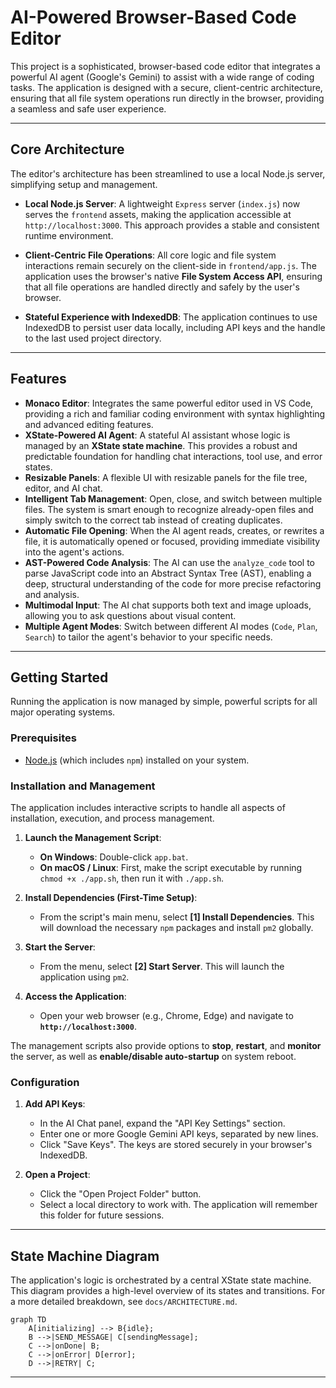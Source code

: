 # AI-Powered Browser-Based Code Editor

This project is a sophisticated, browser-based code editor that integrates a powerful AI agent (Google's Gemini) to assist with a wide range of coding tasks. The application is designed with a secure, client-centric architecture, ensuring that all file system operations run directly in the browser, providing a seamless and safe user experience.

---

## Core Architecture

The editor's architecture has been streamlined to use a local Node.js server, simplifying setup and management.

*   **Local Node.js Server**: A lightweight `Express` server (`index.js`) now serves the `frontend` assets, making the application accessible at `http://localhost:3000`. This approach provides a stable and consistent runtime environment.

*   **Client-Centric File Operations**: All core logic and file system interactions remain securely on the client-side in `frontend/app.js`. The application uses the browser's native **File System Access API**, ensuring that all file operations are handled directly and safely by the user's browser.

*   **Stateful Experience with IndexedDB**: The application continues to use IndexedDB to persist user data locally, including API keys and the handle to the last used project directory.

---

## Features

*   **Monaco Editor**: Integrates the same powerful editor used in VS Code, providing a rich and familiar coding environment with syntax highlighting and advanced editing features.
*   **XState-Powered AI Agent**: A stateful AI assistant whose logic is managed by an **XState state machine**. This provides a robust and predictable foundation for handling chat interactions, tool use, and error states.
*   **Resizable Panels**: A flexible UI with resizable panels for the file tree, editor, and AI chat.
*   **Intelligent Tab Management**: Open, close, and switch between multiple files. The system is smart enough to recognize already-open files and simply switch to the correct tab instead of creating duplicates.
*   **Automatic File Opening**: When the AI agent reads, creates, or rewrites a file, it is automatically opened or focused, providing immediate visibility into the agent's actions.
*   **AST-Powered Code Analysis**: The AI can use the `analyze_code` tool to parse JavaScript code into an Abstract Syntax Tree (AST), enabling a deep, structural understanding of the code for more precise refactoring and analysis.
*   **Multimodal Input**: The AI chat supports both text and image uploads, allowing you to ask questions about visual content.
*   **Multiple Agent Modes**: Switch between different AI modes (`Code`, `Plan`, `Search`) to tailor the agent's behavior to your specific needs.

---

## Getting Started

Running the application is now managed by simple, powerful scripts for all major operating systems.

### Prerequisites

*   [Node.js](https://nodejs.org/) (which includes `npm`) installed on your system.

### Installation and Management

The application includes interactive scripts to handle all aspects of installation, execution, and process management.

1.  **Launch the Management Script**:
    *   **On Windows**: Double-click `app.bat`.
    *   **On macOS / Linux**: First, make the script executable by running `chmod +x ./app.sh`, then run it with `./app.sh`.

2.  **Install Dependencies (First-Time Setup)**:
    *   From the script's main menu, select **[1] Install Dependencies**. This will download the necessary `npm` packages and install `pm2` globally.

3.  **Start the Server**:
    *   From the menu, select **[2] Start Server**. This will launch the application using `pm2`.

4.  **Access the Application**:
    *   Open your web browser (e.g., Chrome, Edge) and navigate to **`http://localhost:3000`**.

The management scripts also provide options to **stop**, **restart**, and **monitor** the server, as well as **enable/disable auto-startup** on system reboot.

### Configuration

1.  **Add API Keys**:
    *   In the AI Chat panel, expand the "API Key Settings" section.
    *   Enter one or more Google Gemini API keys, separated by new lines.
    *   Click "Save Keys". The keys are stored securely in your browser's IndexedDB.

2.  **Open a Project**:
    *   Click the "Open Project Folder" button.
    *   Select a local directory to work with. The application will remember this folder for future sessions.

---

## State Machine Diagram

The application's logic is orchestrated by a central XState state machine. This diagram provides a high-level overview of its states and transitions. For a more detailed breakdown, see `docs/ARCHITECTURE.md`.

```mermaid
graph TD
    A[initializing] --> B{idle};
    B -->|SEND_MESSAGE| C[sendingMessage];
    C -->|onDone| B;
    C -->|onError| D[error];
    D -->|RETRY| C;
```

---

